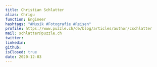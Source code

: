 ```yaml
---
title: Christian Schlatter
alias: Chrigu
function: Engineer
hashtags: "#Musik #Fotografie #Reisen"
profile: https://www.puzzle.ch/de/blog/articles/author/cschlatter
mail: schlatter@puzzle.ch
twitter:
linkedin:
github:
isClosed: true
date: 2020-12-03
---
```

